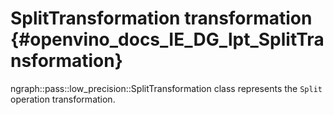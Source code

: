 # SplitTransformation transformation {#openvino_docs_IE_DG_lpt_SplitTransformation}

ngraph::pass::low_precision::SplitTransformation class represents the `Split` operation transformation.
